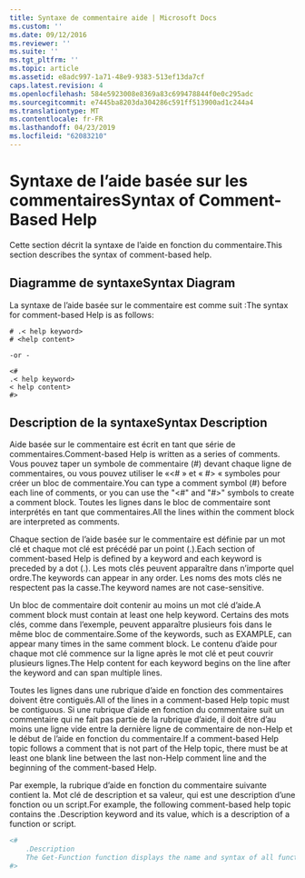 ```yaml
---
title: Syntaxe de commentaire aide | Microsoft Docs
ms.custom: ''
ms.date: 09/12/2016
ms.reviewer: ''
ms.suite: ''
ms.tgt_pltfrm: ''
ms.topic: article
ms.assetid: e8adc997-1a71-48e9-9383-513ef13da7cf
caps.latest.revision: 4
ms.openlocfilehash: 584e5923008e8369a83c699478844f0e0c295adc
ms.sourcegitcommit: e7445ba8203da304286c591ff513900ad1c244a4
ms.translationtype: MT
ms.contentlocale: fr-FR
ms.lasthandoff: 04/23/2019
ms.locfileid: "62083210"
---
```

# <a name="syntax-of-comment-based-help"></a><span data-ttu-id="3c4e7-102">Syntaxe de l’aide basée sur les commentaires</span><span class="sxs-lookup"><span data-stu-id="3c4e7-102">Syntax of Comment-Based Help</span></span>

<span data-ttu-id="3c4e7-103">Cette section décrit la syntaxe de l’aide en fonction du commentaire.</span><span class="sxs-lookup"><span data-stu-id="3c4e7-103">This section describes the syntax of comment-based help.</span></span>

## <a name="syntax-diagram"></a><span data-ttu-id="3c4e7-104">Diagramme de syntaxe</span><span class="sxs-lookup"><span data-stu-id="3c4e7-104">Syntax Diagram</span></span>

 <span data-ttu-id="3c4e7-105">La syntaxe de l’aide basée sur le commentaire est comme suit :</span><span class="sxs-lookup"><span data-stu-id="3c4e7-105">The syntax for comment-based Help is as follows:</span></span>

```
# .< help keyword>
# <help content>

-or -

<#
.< help keyword>
< help content>
#>
```

## <a name="syntax-description"></a><span data-ttu-id="3c4e7-106">Description de la syntaxe</span><span class="sxs-lookup"><span data-stu-id="3c4e7-106">Syntax Description</span></span>

 <span data-ttu-id="3c4e7-107">Aide basée sur le commentaire est écrit en tant que série de commentaires.</span><span class="sxs-lookup"><span data-stu-id="3c4e7-107">Comment-based Help is written as a series of comments.</span></span> <span data-ttu-id="3c4e7-108">Vous pouvez taper un symbole de commentaire (#) devant chaque ligne de commentaires, ou vous pouvez utiliser le «\<# » et « #> « symboles pour créer un bloc de commentaire.</span><span class="sxs-lookup"><span data-stu-id="3c4e7-108">You can type a comment symbol (#) before each line of comments, or you can use the "\<#" and "#>" symbols to create a comment block.</span></span> <span data-ttu-id="3c4e7-109">Toutes les lignes dans le bloc de commentaire sont interprétés en tant que commentaires.</span><span class="sxs-lookup"><span data-stu-id="3c4e7-109">All the lines within the comment block are interpreted as comments.</span></span>

 <span data-ttu-id="3c4e7-110">Chaque section de l’aide basée sur le commentaire est définie par un mot clé et chaque mot clé est précédé par un point (.).</span><span class="sxs-lookup"><span data-stu-id="3c4e7-110">Each section of comment-based Help is defined by a keyword and each keyword is preceded by a dot (.).</span></span> <span data-ttu-id="3c4e7-111">Les mots clés peuvent apparaître dans n’importe quel ordre.</span><span class="sxs-lookup"><span data-stu-id="3c4e7-111">The keywords can appear in any order.</span></span> <span data-ttu-id="3c4e7-112">Les noms des mots clés ne respectent pas la casse.</span><span class="sxs-lookup"><span data-stu-id="3c4e7-112">The keyword names are not case-sensitive.</span></span>

 <span data-ttu-id="3c4e7-113">Un bloc de commentaire doit contenir au moins un mot clé d’aide.</span><span class="sxs-lookup"><span data-stu-id="3c4e7-113">A comment block must contain at least one help keyword.</span></span> <span data-ttu-id="3c4e7-114">Certains des mots clés, comme dans l’exemple, peuvent apparaître plusieurs fois dans le même bloc de commentaire.</span><span class="sxs-lookup"><span data-stu-id="3c4e7-114">Some of the keywords, such as EXAMPLE, can appear many times in the same comment block.</span></span> <span data-ttu-id="3c4e7-115">Le contenu d’aide pour chaque mot clé commence sur la ligne après le mot clé et peut couvrir plusieurs lignes.</span><span class="sxs-lookup"><span data-stu-id="3c4e7-115">The Help content for each keyword begins on the line after the keyword and can span multiple lines.</span></span>

 <span data-ttu-id="3c4e7-116">Toutes les lignes dans une rubrique d’aide en fonction des commentaires doivent être contiguës.</span><span class="sxs-lookup"><span data-stu-id="3c4e7-116">All of the lines in a comment-based Help topic must be contiguous.</span></span> <span data-ttu-id="3c4e7-117">Si une rubrique d’aide en fonction du commentaire suit un commentaire qui ne fait pas partie de la rubrique d’aide, il doit être d’au moins une ligne vide entre la dernière ligne de commentaire de non-Help et le début de l’aide en fonction du commentaire.</span><span class="sxs-lookup"><span data-stu-id="3c4e7-117">If a comment-based Help topic follows a comment that is not part of the Help topic, there must be at least one blank line between the last non-Help comment line and the beginning of the comment-based Help.</span></span>

 <span data-ttu-id="3c4e7-118">Par exemple, la rubrique d’aide en fonction du commentaire suivante contient la. Mot clé de description et sa valeur, qui est une description d’une fonction ou un script.</span><span class="sxs-lookup"><span data-stu-id="3c4e7-118">For example, the following comment-based help topic contains the .Description keyword and its value, which is a description of a function or script.</span></span>

```powershell
<#
    .Description
    The Get-Function function displays the name and syntax of all functions in the session.
#>
```